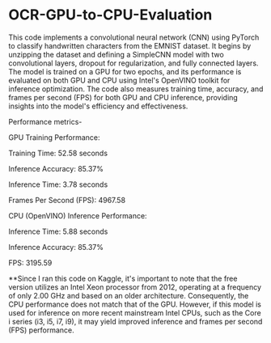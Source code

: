 # OCR-GPU-to-CPU-Evaluation

This code implements a convolutional neural network (CNN) using PyTorch to classify handwritten characters from the EMNIST dataset. It begins by unzipping the dataset and defining a SimpleCNN model with two convolutional layers, dropout for regularization, and fully connected layers. The model is trained on a GPU for two epochs, and its performance is evaluated on both GPU and CPU using Intel's OpenVINO toolkit for inference optimization. The code also measures training time, accuracy, and frames per second (FPS) for both GPU and CPU inference, providing insights into the model's efficiency and effectiveness.

Performance metrics-

GPU Training Performance:

Training Time: 52.58 seconds

Inference Accuracy: 85.37%

Inference Time: 3.78 seconds

Frames Per Second (FPS): 4967.58


CPU (OpenVINO) Inference Performance:

Inference Time: 5.88 seconds

Inference Accuracy: 85.37%

FPS: 3195.59

**Since I ran this code on Kaggle, it's important to note that the free version utilizes an Intel Xeon processor from 2012, operating at a frequency of only 2.00 GHz and based on an older architecture. Consequently, the CPU performance does not match that of the GPU. However, if this model is used for inference on more recent mainstream Intel CPUs, such as the Core i series (i3, i5, i7, i9), it may yield improved inference and frames per second (FPS) performance.
